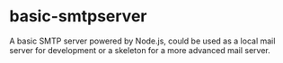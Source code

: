 basic-smtpserver
================

A basic SMTP server powered by Node.js, could be used as a local mail server for development or a skeleton for a more advanced mail server.